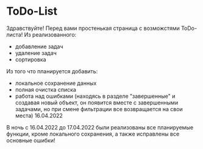 # ToDo-List
Здравствуйте! Перед вами простенькая страница с возможстями ToDo-листа! 
Из реализованного:
 - добавление задач
 - удаление задач
 - сортировка
 
Из того что планируется добавить:
 - локальное сохранение данных
 - полная очистка списка
 - работа над ошибками (находясь в разделе "завершенные" и создавая новый объект, он появится вместе с завершенными задачами, но при смене фильтрации все возвращается на свои места)
16.04.2022




В ночь с 16.04.2022 до 17.04.2022 были реализованы все планируемые функции, кроме локального сохранения, а также исправлены все основные ошибки!
